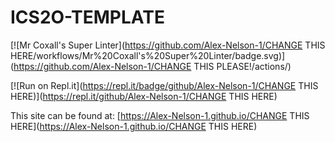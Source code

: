 # ICS2O-TEMPLATE

[![Mr Coxall's Super Linter](https://github.com/Alex-Nelson-1/CHANGE THIS HERE/workflows/Mr%20Coxall's%20Super%20Linter/badge.svg)](https://github.com/Alex-Nelson-1/CHANGE THIS PLEASE!/actions/)

[![Run on Repl.it](https://repl.it/badge/github/Alex-Nelson-1/CHANGE THIS HERE)](https://repl.it/github/Alex-Nelson-1/CHANGE THIS HERE)

This site can be found at: [https://Alex-Nelson-1.github.io/CHANGE THIS HERE](https://Alex-Nelson-1.github.io/CHANGE THIS HERE)
